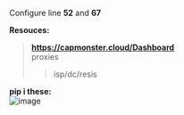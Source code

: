 Configure line **52** and **67**

__Resouces:__ 
> **https://capmonster.cloud/Dashboard** <br>
> proxies <br>
> > isp/dc/resis

**pip i these:** <br>
![image](https://user-images.githubusercontent.com/68413944/183377895-63230853-76ca-428e-a6c4-480b25e29d5a.png)

